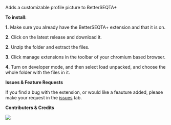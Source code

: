 Adds a customizable profile picture to BetterSEQTA+


**To install:**

**1.** Make sure you already have the BetterSEQTA+ extension and that it is on.

**2.** Click on the latest release and download it.

**2.** Unzip the folder and extract the files.

**3.** Click manage extensions in the toolbar of your chromium based browser.

**4.** Turn on developer mode, and then select load unpacked, and choose the whole folder with the files in it.

**Issues & Feature Requests**

If you find a bug with the extension, or would like a feauture added, please make your request in the [issues](https://github.com/Jones8683/SEQTAprofilepic/issues) tab.

**Contributers & Credits**

<a href="https://github.com/Jones8683/seqtaprofilepic/graphs/contributors">
  <img src="https://contrib.rocks/image?repo=Jones8683/seqtaprofilepic" />
</a>












